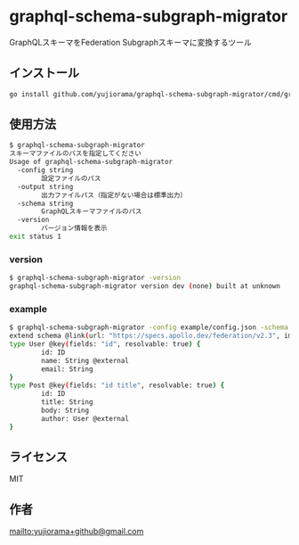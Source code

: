 # graphql-schema-subgraph-migrator

GraphQLスキーマをFederation Subgraphスキーマに変換するツール

## インストール

```bash
go install github.com/yujiorama/graphql-schema-subgraph-migrator/cmd/graphql-schema-subgraph-migrator@latest
```

## 使用方法

```bash
$ graphql-schema-subgraph-migrator
スキーマファイルのパスを指定してください
Usage of graphql-schema-subgraph-migrator
  -config string
        設定ファイルのパス
  -output string
        出力ファイルパス（指定がない場合は標準出力）
  -schema string
        GraphQLスキーマファイルのパス
  -version
        バージョン情報を表示
exit status 1
```

### version

```bash
$ graphql-schema-subgraph-migrator -version
graphql-schema-subgraph-migrator version dev (none) built at unknown
```

### example

```bash
$ graphql-schema-subgraph-migrator -config example/config.json -schema example/example.graphqls
extend schema @link(url: "https://specs.apollo.dev/federation/v2.3", import: ["@key","@external","@shareable","@provides","@requires"])
type User @key(fields: "id", resolvable: true) {
        id: ID
        name: String @external
        email: String
}
type Post @key(fields: "id title", resolvable: true) {
        id: ID
        title: String
        body: String
        author: User @external
}

```

## ライセンス

MIT

## 作者

<mailto:yujiorama+github@gmail.com>
